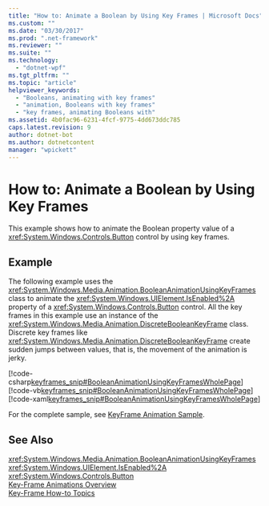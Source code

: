 ```yaml
---
title: "How to: Animate a Boolean by Using Key Frames | Microsoft Docs"
ms.custom: ""
ms.date: "03/30/2017"
ms.prod: ".net-framework"
ms.reviewer: ""
ms.suite: ""
ms.technology: 
  - "dotnet-wpf"
ms.tgt_pltfrm: ""
ms.topic: "article"
helpviewer_keywords: 
  - "Booleans, animating with key frames"
  - "animation, Booleans with key frames"
  - "key frames, animating Booleans with"
ms.assetid: 4b0fac96-6231-4fcf-9775-4dd673ddc785
caps.latest.revision: 9
author: dotnet-bot
ms.author: dotnetcontent
manager: "wpickett"
---
```

# How to: Animate a Boolean by Using Key Frames
This example shows how to animate the Boolean property value of a <xref:System.Windows.Controls.Button> control by using key frames.  
  
## Example  
 The following example uses the <xref:System.Windows.Media.Animation.BooleanAnimationUsingKeyFrames> class to animate the <xref:System.Windows.UIElement.IsEnabled%2A> property of a <xref:System.Windows.Controls.Button> control. All the key frames in this example use an instance of the <xref:System.Windows.Media.Animation.DiscreteBooleanKeyFrame> class. Discrete key frames like <xref:System.Windows.Media.Animation.DiscreteBooleanKeyFrame> create sudden jumps between values, that is, the movement of the animation is jerky.  
  
 [!code-csharp[keyframes_snip#BooleanAnimationUsingKeyFramesWholePage](../../../../samples/snippets/csharp/VS_Snippets_Wpf/keyframes_snip/CSharp/BooleanAnimationUsingKeyFramesExample.cs#booleananimationusingkeyframeswholepage)]
 [!code-vb[keyframes_snip#BooleanAnimationUsingKeyFramesWholePage](../../../../samples/snippets/visualbasic/VS_Snippets_Wpf/keyframes_snip/visualbasic/booleananimationusingkeyframesexample.vb#booleananimationusingkeyframeswholepage)]
 [!code-xaml[keyframes_snip#BooleanAnimationUsingKeyFramesWholePage](../../../../samples/snippets/xaml/VS_Snippets_Wpf/keyframes_snip/XAML/BooleanAnimationUsingKeyFramesExample.xaml#booleananimationusingkeyframeswholepage)]  
  
 For the complete sample, see [KeyFrame Animation Sample](http://go.microsoft.com/fwlink/?LinkID=160012).  
  
## See Also  
 <xref:System.Windows.Media.Animation.BooleanAnimationUsingKeyFrames>   
 <xref:System.Windows.UIElement.IsEnabled%2A>   
 <xref:System.Windows.Controls.Button>   
 [Key-Frame Animations Overview](../../../../docs/framework/wpf/graphics-multimedia/key-frame-animations-overview.md)   
 [Key-Frame How-to Topics](../../../../docs/framework/wpf/graphics-multimedia/key-frame-animation-how-to-topics.md)
